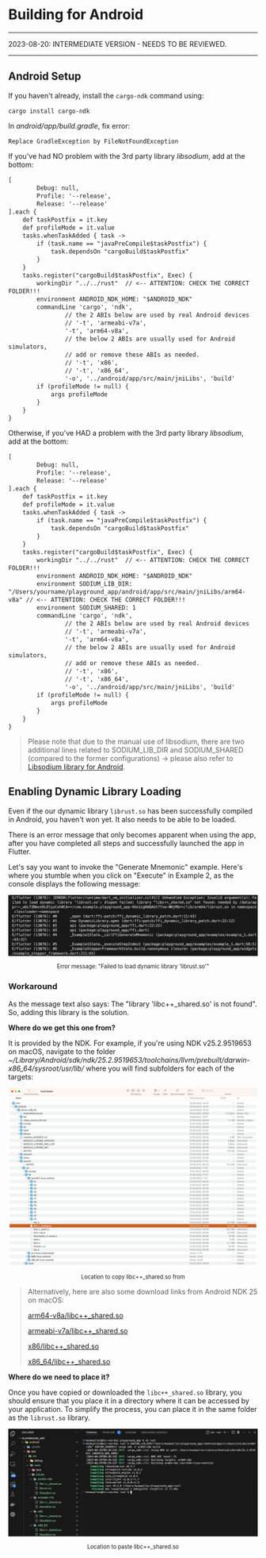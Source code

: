 # Building for Android

---

2023-08-20: INTERMEDIATE VERSION - NEEDS TO BE REVIEWED.

---

## Android Setup

If you haven't already, install the `cargo-ndk` command using:

```
cargo install cargo-ndk
```

In _android/app/build.gradle_, fix error:

```
Replace GradleException by FileNotFoundException
```

If you've had NO problem with the 3rd party library _libsodium_, add at the bottom:

```
[
        Debug: null,
        Profile: '--release',
        Release: '--release'
].each {
    def taskPostfix = it.key
    def profileMode = it.value
    tasks.whenTaskAdded { task ->
        if (task.name == "javaPreCompile$taskPostfix") {
            task.dependsOn "cargoBuild$taskPostfix"
        }
    }
    tasks.register("cargoBuild$taskPostfix", Exec) {
        workingDir "../../rust"  // <-- ATTENTION: CHECK THE CORRECT FOLDER!!!
        environment ANDROID_NDK_HOME: "$ANDROID_NDK"
        commandLine 'cargo', 'ndk',
                // the 2 ABIs below are used by real Android devices
                // '-t', 'armeabi-v7a',
                '-t', 'arm64-v8a',
                // the below 2 ABIs are usually used for Android simulators,
                // add or remove these ABIs as needed.
                // '-t', 'x86',
                // '-t', 'x86_64',
                '-o', '../android/app/src/main/jniLibs', 'build'
        if (profileMode != null) {
            args profileMode
        }
    }
}
```

Otherwise, if you've HAD a problem with the 3rd party library _libsodium_, add at the bottom:

```
[
        Debug: null,
        Profile: '--release',
        Release: '--release'
].each {
    def taskPostfix = it.key
    def profileMode = it.value
    tasks.whenTaskAdded { task ->
        if (task.name == "javaPreCompile$taskPostfix") {
            task.dependsOn "cargoBuild$taskPostfix"
        }
    }
    tasks.register("cargoBuild$taskPostfix", Exec) {
        workingDir "../../rust"  // <-- ATTENTION: CHECK THE CORRECT FOLDER!!!
        environment ANDROID_NDK_HOME: "$ANDROID_NDK"
        environment SODIUM_LIB_DIR: "/Users/yourname/playground_app/android/app/src/main/jniLibs/arm64-v8a" // <-- ATTENTION: CHECK THE CORRECT FOLDER!!!
        environment SODIUM_SHARED: 1
        commandLine 'cargo', 'ndk',
                // the 2 ABIs below are used by real Android devices
                // '-t', 'armeabi-v7a',
                '-t', 'arm64-v8a',
                // the below 2 ABIs are usually used for Android simulators,
                // add or remove these ABIs as needed.
                // '-t', 'x86',
                // '-t', 'x86_64',
                '-o', '../android/app/src/main/jniLibs', 'build'
        if (profileMode != null) {
            args profileMode
        }
    }
}
```

> Please note that due to the manual use of libsodium, there are two additional lines related to SODIUM_LIB_DIR and SODIUM_SHARED (compared to the former configurations) -> please also refer to [Libsodium library for Android](./rust-code/example-3/libsodium.md).

## Enabling Dynamic Library Loading

Even if the our dynamic library `librust.so` has been successfully compiled in Android, you haven't won yet. It also needs to be able to be loaded.

There is an error message that only becomes apparent when using the app, after you have completed all steps and successfully launched the app in Flutter.

Let's say you want to invoke the "Generate Mnemonic" example. Here's where you stumble when you click on "Execute" in Example 2, as the console displays the following message:

<figure style="margin:0;"><img src="../assets/playground/android-error-loading-dynamic-lib-failed.png" alt="Error message: Failed to load dynamic library 'librust.so'"><figcaption style="font-size: 0.8em;text-align:center;"><p>Error message: "Failed to load dynamic library 'librust.so'"</p></figcaption></figure>

### Workaround

As the message text also says: The "library 'libc++\_shared.so' is not found". So, adding this library is the solution.

**Where do we get this one from?**

It is provided by the NDK. For example, if you're using NDK v25.2.9519653 on macOS, navigate to the folder _~/Library/Android/sdk/ndk/25.2.9519653/toolchains/llvm/prebuilt/darwin-x86_64/sysroot/usr/lib/_ where you will find subfolders for each of the targets:

<figure style="margin:0;"><img src="../assets/playground/libcplusplus_copy.png" alt="Location to copy libc++_shared.so from"><figcaption style="font-size: 0.8em;text-align:center;"><p>Location to copy libc++_shared.so from</p></figcaption></figure>

> Alternatively, here are also some download links from Android NDK 25 on macOS:
>
> [arm64-v8a/libc++\_shared.so](../assets/download/arm64-v8a/libc++_shared.so)
>
> [armeabi-v7a/libc++\_shared.so](../assets/download/armeabi-v7a/libc++_shared.so)
>
> [x86/libc++\_shared.so](../assets/download/x86/libc++_shared.so)
>
> [x86_64/libc++\_shared.so](../assets/download/x86_64/libc++_shared.so)

**Where do we need to place it?**

Once you have copied or downloaded the `libc++_shared.so` library, you should ensure that you place it in a directory where it can be accessed by your application. To simplify the process, you can place it in the same folder as the `librust.so` library.

<figure style="margin:0;"><img src="../assets/playground/libcplusplus_paste.png" alt="Location to paste libc++_shared.so"><figcaption style="font-size: 0.8em;text-align:center;"><p>Location to paste libc++_shared.so</p></figcaption></figure>
